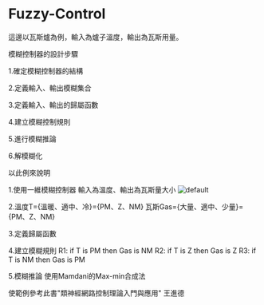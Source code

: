 # Fuzzy-Control
這邊以瓦斯爐為例，輸入為爐子溫度，輸出為瓦斯用量。


模糊控制器的設計步驟

1.確定模糊控制器的結構

2.定義輸入、輸出模糊集合

3.定義輸入、輸出的歸屬函數

4.建立模糊控制規則

5.進行模糊推論

6.解模糊化

以此例來說明

1.使用一維模糊控制器
輸入為溫度、輸出為瓦斯量大小
![default](https://cloud.githubusercontent.com/assets/13445632/17082389/e4d027a4-51ae-11e6-857a-7116100a7ae2.png)

2.溫度T={溫暖、適中、冷}={PM、Z、NM}
  瓦斯Gas={大量、適中、少量}={PM、Z、NM}
  
3.定義歸屬函數

4.建立模糊規則
R1: if T is PM then Gas is NM
R2: if T is Z then Gas is Z
R3: if T is NM then Gas is PM

5.模糊推論
使用Mamdani的Max-min合成法


使範例參考此書"類神經網路控制理論入門與應用" 王進德 
